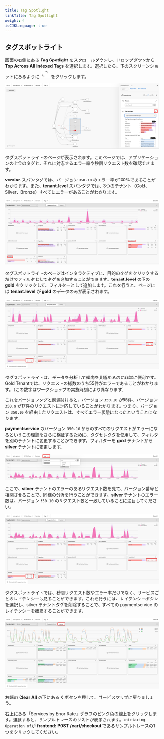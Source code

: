 ```yaml
---
title: Tag Spotlight
linkTitle: Tag Spotlight
weight: 4
isCJKLanguage: true
---
```


## タグスポットライト

画面の右側にある **Tag Spotlight** をスクロールダウンし、ドロップダウンから **Top Across All Indexed Tags** を選択します。選択したら、下のスクリーンショットにあるように ![full_screen button](../../images/full_screen.png) をクリックします。

![Tag Spotlight](../../images/tag-spotlight.png)

タグスポットライトのページが表示されます。このページでは、アプリケーションの上位のタグと、それに対応するエラー率や秒間リクエスト数を確認できます。

**version** スパンタグでは、バージョン `350.10` のエラー率が100%であることがわかります。また、**tenant.level** スパンタグでは、3つのテナント（Gold、Silver、Bronze）すべてにエラーがあることがわかります。

![Tag Spotlight Dashboard](../../images/tag-spotlight-dashboard.png)

タグスポットライトのページはインタラクティブに、目的のタグをクリックするだけでフィルタとしてタグを追加することができます。**tenant.level** の下の **gold** をクリックして、フィルターとして追加します。これを行うと、ページには **tenant.level** が **gold** のデータのみが表示されます。

![Gold Tenant](../../images/gold-tenant.png)

タグスポットライトは、データを分析して傾向を見極めるのに非常に便利です。Gold Tenantでは、リクエストの総数のうち55件がエラーであることがわかります。（この数字はワークショップの実施時刻により異なります）

これをバージョンタグと関連付けると、バージョン `350.10` が55件、バージョン `350.9` が17件のリクエストに対応していることがわかります。つまり、バージョン `350.10` を経由したリクエストは、すべてエラー状態になったということになります。

**paymentservice** のバージョン `350.10` からのすべてのリクエストがエラーになるというこの理論をさらに検証するために、タグセレクタを使用して、フィルタを別のテナントに変更することができます。フィルターを **gold** テナントから **silver** テナントに変更します。

![Silver Tag Filter](../../images/silver-tag-filter.png)

ここで、**silver** テナントのエラーのあるリクエスト数を見て、バージョン番号と相関させることで、同様の分析を行うことができます。**silver** テナントのエラー数は、バージョン `350.10` のリクエスト数と一致していることに注目してください。

![Silver Tenant](../../images/silver-tenant.png)

タグスポットライトでは、秒間リクエスト数やエラー率だけでなく、サービスごとのレイテンシーも見ることができます。これを行うには、レイテンシーボタンを選択し、silver テナントタグを削除することで、すべての paymentservice のレイテンシーを確認することができます。

![Latency](../../images/latency.png)

右端の **Clear All** の下にある X ボタンを押して、サービスマップに戻りましょう。

右上にある「Services by Error Rate」グラフのピンク色の線上をクリックします。選択すると、サンプルトレースのリストが表示されます。`Initiating Operation of`が **frontend: POST /cart/checkout** であるサンプルトレースの1つをクリックしてください。
